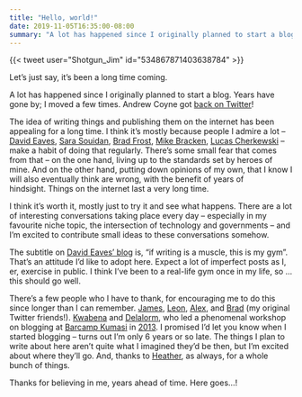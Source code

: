 ```yaml
---
title: "Hello, world!"
date: 2019-11-05T16:35:00-08:00
summary: "A lot has happened since I originally planned to start a blog. On the plus side: I started a blog! I’m only 6 years or so late."
---
```


{{< tweet user="Shotgun_Jim" id="534867871403638784" >}}

Let’s just say, it’s been a long time coming.

A lot has happened since I originally planned to start a blog. Years have gone by; I moved a few times. Andrew Coyne got [back on Twitter](https://twitter.com/acoyne)! 

The idea of writing things and publishing them on the internet has been appealing for a long time. I think it’s mostly because people I admire a lot – [David Eaves](https://eaves.ca/), [Sara Souidan](https://www.sarasoueidan.com/), [Brad Frost](https://bradfrost.com/blog/), [Mike Bracken](https://mikebracken.com/blog/), [Lucas Cherkewski](https://lucascherkewski.com/study/) – make a habit of doing that regularly. There’s some small fear that comes from that – on the one hand, living up to the standards set by heroes of mine. And on the other hand, putting down opinions of my own, that I know I will also eventually think are wrong, with the benefit of years of hindsight. Things on the internet last a very long time.

I think it’s worth it, mostly just to try it and see what happens. There are a lot of interesting conversations taking place every day – especially in my favourite niche topic, the intersection of technology and governments – and I’m excited to contribute small ideas to these conversations somehow. 

The subtitle on [David Eaves’ blog](https://eaves.ca/) is, “if writing is a muscle, this is my gym”. That’s an attitude I’d like to adopt here. Expect a lot of imperfect posts as I, er, exercise in public. I think I’ve been to a real-life gym once in my life, so …this should go well.

There’s a few people who I have to thank, for encouraging me to do this since longer than I can remember. [James](https://twitter.com/Shotgun_Jim), [Leon](https://twitter.com/Leon7G), [Alex](https://twitter.com/WhoisAlexFox), and [Brad](https://twitter.com/CongoGram) (my original Twitter friends!). [Kwabena](https://twitter.com/AfroKwabena) and [Delalorm](https://twitter.com/Delalorm), who led a phenomenal workshop on blogging at [Barcamp Kumasi](https://twitter.com/BarcampKumasi) in [2013](https://twitter.com/search?q=%23bcksi%20%23blogging&src=typed_query&f=live). I promised I’d let you know when I started blogging – turns out I’m only 6 years or so late. The things I plan to write about here aren’t quite what I imagined they’d be then, but I’m excited about where they’ll go. And, thanks to [Heather](https://twitter.com/heathersem), as always, for a whole bunch of things.

Thanks for believing in me, years ahead of time. Here goes…! 
